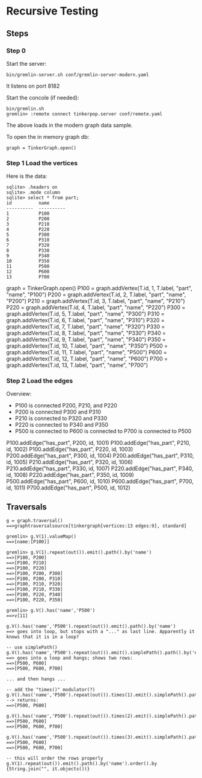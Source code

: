 # Recursive Testing

## Steps

### Step 0
Start the server:
```
bin/gremlin-server.sh conf/gremlin-server-modern.yaml
```
It listens on port 8182

Start the concole (if needed):
```
bin/gremlin.sh
gremlin> :remote connect tinkerpop.server conf/remote.yaml
```
The above loads in the modern graph data sample.

To open the in memory graph db:
```
graph = TinkerGraph.open()
```

### Step 1 Load the vertices

Here is the data:
```
sqlite> .headers on
sqlite> .mode column
sqlite> select * from part;
id          name
----------  ----------
1           P100
2           P200
3           P210
4           P220
5           P300
6           P310
7           P320
8           P330
9           P340
10          P350
11          P500
12          P600
13          P700
```

graph = TinkerGraph.open()
P100 = graph.addVertex(T.id, 1, T.label, "part", "name", "P100")
P200 = graph.addVertex(T.id, 2, T.label, "part", "name", "P200")
P210 = graph.addVertex(T.id, 3, T.label, "part", "name", "P210")
P220 = graph.addVertex(T.id, 4, T.label, "part", "name", "P220")
P300 = graph.addVertex(T.id, 5, T.label, "part", "name", "P300")
P310 = graph.addVertex(T.id, 6, T.label, "part", "name", "P310")
P320 = graph.addVertex(T.id, 7, T.label, "part", "name", "P320")
P330 = graph.addVertex(T.id, 8, T.label, "part", "name", "P330")
P340 = graph.addVertex(T.id, 9, T.label, "part", "name", "P340")
P350 = graph.addVertex(T.id, 10, T.label, "part", "name", "P350")
P500 = graph.addVertex(T.id, 11, T.label, "part", "name", "P500")
P600 = graph.addVertex(T.id, 12, T.label, "part", "name", "P600")
P700 = graph.addVertex(T.id, 13, T.label, "part", "name", "P700")





### Step 2 Load the edges

Overview:
- P100 is connected P200, P210, and P220
- P200 is connected P300 and P310
- P210 is connected to P320 and P330
- P220 is connected to P340 and P350
- P500 is connected to P600 is connected to P700 is connected to P500



P100.addEdge("has_part", P200, id, 1001)
P100.addEdge("has_part", P210, id, 1002)
P100.addEdge("has_part", P220, id, 1003)
P200.addEdge("has_part", P300, id, 1004)
P200.addEdge("has_part", P310, id, 1005)
P210.addEdge("has_part", P320, id, 1006)
P210.addEdge("has_part", P330, id, 1007)
P220.addEdge("has_part", P340, id, 1008)
P220.addEdge("has_part", P350, id, 1009)
P500.addEdge("has_part", P600, id, 1010)
P600.addEdge("has_part", P700, id, 1011)
P700.addEdge("has_part", P500, id, 1012)



## Traversals
```
g = graph.traversal()
==>graphtraversalsource[tinkergraph[vertices:13 edges:9], standard]

gremlin> g.V(1).valueMap()
==>[name:[P100]]

gremlin> g.V(1).repeat(out()).emit().path().by('name')
==>[P100, P200]
==>[P100, P210]
==>[P100, P220]
==>[P100, P200, P300]
==>[P100, P200, P310]
==>[P100, P210, P320]
==>[P100, P210, P330]
==>[P100, P220, P340]
==>[P100, P220, P350]

gremlin> g.V().has('name','P500')
==>v[11]

g.V().has('name','P500').repeat(out()).emit().path().by('name')
==> goes into loop, but stops with a "..." as last line. Apparently it knows that it is in a loop?

-- use simplePath()
g.V().has('name','P500').repeat(out()).emit().simplePath().path().by('name')
==> goes into a loop and hangs; shows two rows:
==>[P500, P600]
==>[P500, P600, P700]

... and then hangs ...

-- add the "times()" modulator(?)
g.V().has('name','P500').repeat(out()).times(1).emit().simplePath().path().by('name')
--> returns:
==>[P500, P600]

g.V().has('name','P500').repeat(out()).times(2).emit().simplePath().path().by('name')
==>[P500, P600]
==>[P500, P600, P700]

g.V().has('name','P500').repeat(out()).times(3).emit().simplePath().path().by('name')
==>[P500, P600]
==>[P500, P600, P700]

-- this will order the rows properly
g.V(1).repeat(out()).emit().path().by('name').order().by {String.join("", it.objects())}
```
